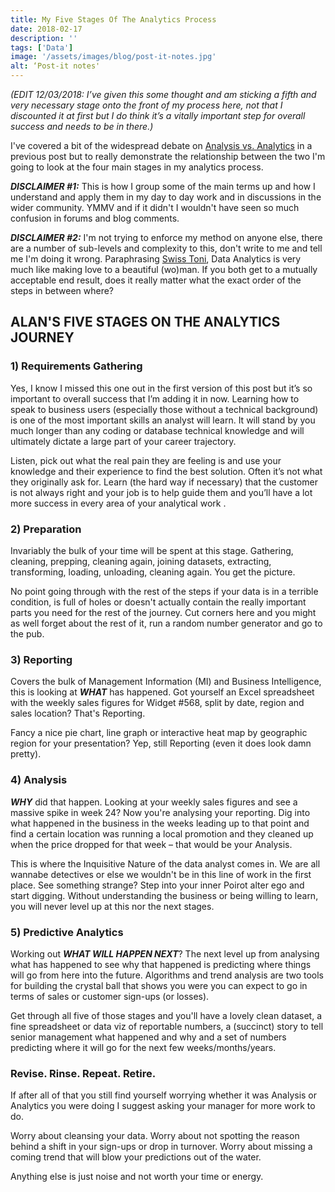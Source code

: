 ```yaml
---
title: My Five Stages Of The Analytics Process
date: 2018-02-17
description: ''
tags: ['Data']
image: '/assets/images/blog/post-it-notes.jpg'
alt: ‘Post-it notes'
---
```

_(EDIT 12/03/2018: I&#8217;ve given this some thought and am sticking a fifth and very necessary stage onto the front of my process here, not that I discounted it at first but I do think it&#8217;s a vitally important step for overall success and needs to be in there.)_

I've covered a bit of the widespread debate on [Analysis vs. Analytics](/data-analytics-vs-analysis-whats-the-difference) in a previous post but to really demonstrate the relationship between the two I'm going to look at the four main stages in my analytics process.

_**DISCLAIMER #1:**_ This is how I group some of the main terms up and how I understand and apply them in my day to day work and in discussions in the wider community. YMMV and if it didn't I wouldn't have seen so much confusion in forums and blog comments.

_**DISCLAIMER #2:**_ I'm not trying to enforce my method on anyone else, there are a number of sub-levels and complexity to this, don't write to me and tell me I'm doing it wrong. Paraphrasing [Swiss Toni](https://en.wikipedia.org/wiki/Swiss_Toni), Data Analytics is very much like making love to a beautiful (wo)man. If you both get to a mutually acceptable end result, does it really matter what the exact order of the steps in between where?

## ALAN'S FIVE STAGES ON THE ANALYTICS JOURNEY

### 1) Requirements Gathering

Yes, I know I missed this one out in the first version of this post but it&#8217;s so important to overall success that I&#8217;m adding it in now. Learning how to speak to business users (especially those without a technical background) is one of the most important skills an analyst will learn. It will stand by you much longer than any coding or database technical knowledge and will ultimately dictate a large part of your career trajectory.

Listen, pick out what the real pain they are feeling is and use your knowledge and their experience to find the best solution. Often it&#8217;s not what they originally ask for. Learn (the hard way if necessary) that the customer is not always right and your job is to help guide them and you&#8217;ll have a lot more success in every area of your analytical work .

### 2) Preparation

Invariably the bulk of your time will be spent at this stage. Gathering, cleaning, prepping, cleaning again, joining datasets, extracting, transforming, loading, unloading, cleaning again. You get the picture.

No point going through with the rest of the steps if your data is in a terrible condition, is full of holes or doesn't actually contain the really important parts you need for the rest of the journey. Cut corners here and you might as well forget about the rest of it, run a random number generator and go to the pub.

### 3) Reporting

Covers the bulk of Management Information (MI) and Business Intelligence, this is looking at _**WHAT**_ has happened. Got yourself an Excel spreadsheet with the weekly sales figures for Widget #568, split by date, region and sales location? That's Reporting.

Fancy a nice pie chart, line graph or interactive heat map by geographic region for your presentation? Yep, still Reporting (even it does look damn pretty).

### 4) Analysis

_**WHY**_ did that happen. Looking at your weekly sales figures and see a massive spike in week 24? Now you're analysing your reporting. Dig into what happened in the business in the weeks leading up to that point and find a certain location was running a local promotion and they cleaned up when the price dropped for that week – that would be your Analysis.

This is where the Inquisitive Nature of the data analyst comes in. We are all wannabe detectives or else we wouldn't be in this line of work in the first place. See something strange? Step into your inner Poirot alter ego and start digging. Without understanding the business or being willing to learn, you will never level up at this nor the next stages.

### 5) Predictive Analytics

Working out _**WHAT WILL HAPPEN NEXT**_? The next level up from analysing what has happened to see why that happened is predicting where things will go from here into the future. Algorithms and trend analysis are two tools for building the crystal ball that shows you were you can expect to go in terms of sales or customer sign-ups (or losses).


Get through all five of those stages and you'll have a lovely clean dataset, a fine spreadsheet or data viz of reportable numbers, a (succinct) story to tell senior management what happened and why and a set of numbers predicting where it will go for the next few weeks/months/years.

### Revise. Rinse. Repeat. Retire.

If after all of that you still find yourself worrying whether it was Analysis or Analytics you were doing I suggest asking your manager for more work to do.

Worry about cleansing your data. Worry about not spotting the reason behind a shift in your sign-ups or drop in turnover. Worry about missing a coming trend that will blow your predictions out of the water.

Anything else is just noise and not worth your time or energy.